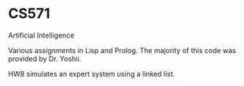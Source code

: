 CS571
=====

Artificial Intelligence

Various assignments in Lisp and Prolog. The majority of this code was provided by Dr. Yoshii. 

HW8 simulates an expert system using a linked list.
